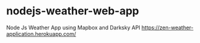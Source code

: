 # nodejs-weather-web-app

Node Js Weather App using Mapbox and Darksky API
https://zen-weather-application.herokuapp.com/
